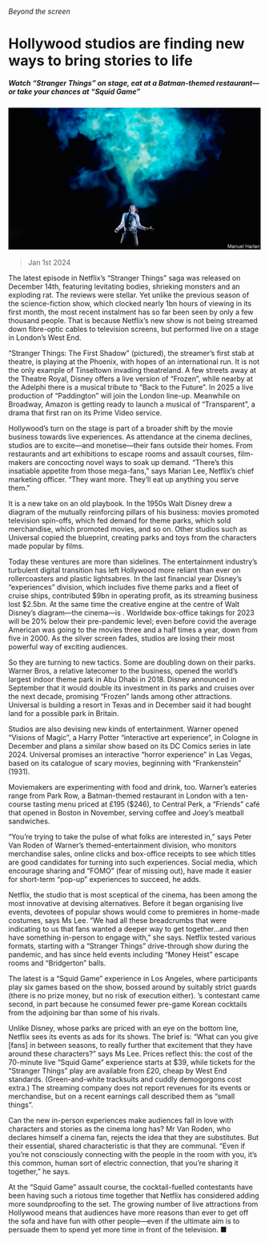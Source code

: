 ###### Beyond the screen

# Hollywood studios are finding new ways to bring stories to life 

##### Watch “Stranger Things” on stage, eat at a Batman-themed restaurant—or take your chances at “Squid Game” 

![image](images/20240106_CUP001.jpg) 

> Jan 1st 2024 

The latest episode in Netflix’s “Stranger Things” saga was released on December 14th, featuring levitating bodies, shrieking monsters and an exploding rat. The reviews were stellar. Yet unlike the previous season of the science-fiction show, which clocked nearly 1bn hours of viewing in its first month, the most recent instalment has so far been seen by only a few thousand people. That is because Netflix’s new show is not being streamed down fibre-optic cables to television screens, but performed live on a stage in London’s West End.

“Stranger Things: The First Shadow” (pictured), the streamer’s first stab at theatre, is playing at the Phoenix, with hopes of an international run. It is not the only example of Tinseltown invading theatreland. A few streets away at the Theatre Royal, Disney offers a live version of “Frozen”, while nearby at the Adelphi there is a musical tribute to “Back to the Future”. In 2025 a live production of “Paddington” will join the London line-up. Meanwhile on Broadway, Amazon is getting ready to launch a musical of “Transparent”, a drama that first ran on its Prime Video service.

Hollywood’s turn on the stage is part of a broader shift by the movie business towards live experiences. As attendance at the cinema declines, studios are  to excite—and monetise—their fans outside their homes. From restaurants and art exhibitions to escape rooms and assault courses, film-makers are concocting novel ways to soak up demand. “There’s this insatiable appetite from those mega-fans,” says Marian Lee, Netflix’s chief marketing officer. “They want more. They’ll eat up anything you serve them.”

It is a new take on an old playbook. In the 1950s Walt Disney drew a diagram of the mutually reinforcing pillars of his business: movies promoted television spin-offs, which fed demand for theme parks, which sold merchandise, which promoted movies, and so on. Other studios such as Universal copied the blueprint, creating parks and toys from the characters made popular by films.

Today these ventures are more than sidelines. The entertainment industry’s turbulent digital transition has left Hollywood more reliant than ever on rollercoasters and plastic lightsabres. In the last financial year Disney’s “experiences” division, which includes five theme parks and a fleet of cruise ships, contributed $9bn in operating profit, as its streaming business lost $2.5bn. At the same time the creative engine at the centre of Walt Disney’s diagram—the cinema—is . Worldwide box-office takings for 2023 will be 20% below their pre-pandemic level; even before covid the average American was going to the movies three and a half times a year, down from five in 2000. As the silver screen fades, studios are losing their most powerful way of exciting audiences. 

So they are turning to new tactics. Some are doubling down on their parks. Warner Bros, a relative latecomer to the business, opened the world’s largest indoor theme park in Abu Dhabi in 2018. Disney announced in September that it would double its investment in its parks and cruises over the next decade, promising “Frozen” lands among other attractions. Universal is building a resort in Texas and in December said it had bought land for a possible park in Britain.

Studios are also devising new kinds of entertainment. Warner opened “Visions of Magic”, a Harry Potter “interactive art experience”, in Cologne in December and plans a similar show based on its DC Comics series in late 2024. Universal promises an interactive “horror experience” in Las Vegas, based on its catalogue of scary movies, beginning with “Frankenstein” (1931).

Moviemakers are experimenting with food and drink, too. Warner’s eateries range from Park Row, a Batman-themed restaurant in London with a ten-course tasting menu priced at £195 ($246), to Central Perk, a “Friends” café that opened in Boston in November, serving coffee and Joey’s meatball sandwiches.

“You’re trying to take the pulse of what folks are interested in,” says Peter Van Roden of Warner’s themed-entertainment division, who monitors merchandise sales, online clicks and box-office receipts to see which titles are good candidates for turning into such experiences. Social media, which encourage sharing and “FOMO” (fear of missing out), have made it easier for short-term “pop-up” experiences to succeed, he adds.

Netflix, the studio that is most sceptical of the cinema, has been among the most innovative at devising alternatives. Before it began organising live events, devotees of popular shows would come to premieres in home-made costumes, says Ms Lee. “We had all these breadcrumbs that were indicating to us that fans wanted a deeper way to get together…and then have something in-person to engage with,” she says. Netflix tested various formats, starting with a “Stranger Things” drive-through show during the pandemic, and has since held events including “Money Heist” escape rooms and “Bridgerton” balls.

The latest is a “Squid Game” experience in Los Angeles, where participants play six games based on the show, bossed around by suitably strict guards (there is no prize money, but no risk of execution either). ’s contestant came second, in part because he consumed fewer pre-game Korean cocktails from the adjoining bar than some of his rivals.

Unlike Disney, whose parks are priced with an eye on the bottom line, Netflix sees its events as ads for its shows. The brief is: “What can you give [fans] in between seasons, to really further that excitement that they have around these characters?” says Ms Lee. Prices reflect this: the cost of the 70-minute live “Squid Game” experience starts at $39, while tickets for the “Stranger Things” play are available from £20, cheap by West End standards. (Green-and-white tracksuits and cuddly demogorgons cost extra.) The streaming company does not report revenues for its events or merchandise, but on a recent earnings call described them as “small things”.

Can the new in-person experiences make audiences fall in love with characters and stories as the cinema long has? Mr Van Roden, who declares himself a cinema fan, rejects the idea that they are substitutes. But their essential, shared characteristic is that they are communal. “Even if you’re not consciously connecting with the people in the room with you, it’s this common, human sort of electric connection, that you’re sharing it together,” he says.

At the “Squid Game” assault course, the cocktail-fuelled contestants have been having such a riotous time together that Netflix has considered adding more soundproofing to the set. The growing number of live attractions from Hollywood means that audiences have more reasons than ever to get off the sofa and have fun with other people—even if the ultimate aim is to persuade them to spend yet more time in front of the television. ■


